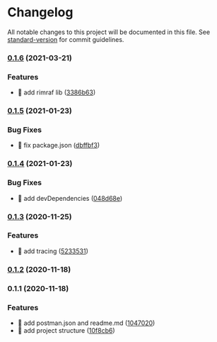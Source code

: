 # Changelog

All notable changes to this project will be documented in this file. See [standard-version](https://github.com/conventional-changelog/standard-version) for commit guidelines.

### [0.1.6](https://github.com/yeukfei02/node-firestore-graphql-playground/compare/v0.1.5...v0.1.6) (2021-03-21)


### Features

* 🎸 add rimraf lib ([3386b63](https://github.com/yeukfei02/node-firestore-graphql-playground/commit/3386b6379f2e5329da27a8ae11b000c20f2a328d))

### [0.1.5](https://github.com/yeukfei02/node-firestore-graphql-playground/compare/v0.1.4...v0.1.5) (2021-01-23)


### Bug Fixes

* 🐛 fix package.json ([dbffbf3](https://github.com/yeukfei02/node-firestore-graphql-playground/commit/dbffbf3ea92728418012aeb4a9566561bdae5d1d))

### [0.1.4](https://github.com/yeukfei02/node-firestore-graphql-playground/compare/v0.1.3...v0.1.4) (2021-01-23)


### Bug Fixes

* 🐛 add devDependencies ([048d68e](https://github.com/yeukfei02/node-firestore-graphql-playground/commit/048d68ec91aa2f4b5c57ac6d13e8a41ede61dd8e))

### [0.1.3](https://github.com/yeukfei02/node-firestore-graphql-playground/compare/v0.1.2...v0.1.3) (2020-11-25)


### Features

* 🎸 add tracing ([5233531](https://github.com/yeukfei02/node-firestore-graphql-playground/commit/52335310c834b1eb775f1a80872b2c040dfa97c5))

### [0.1.2](https://github.com/yeukfei02/node-firestore-graphql-playground/compare/v0.1.1...v0.1.2) (2020-11-18)

### 0.1.1 (2020-11-18)


### Features

* 🎸 add postman.json and readme.md ([1047020](https://github.com/yeukfei02/node-firestore-graphql-playground/commit/1047020d364a11165e1631a23cf921d0ac2a808e))
* 🎸 add project structure ([10f8cb6](https://github.com/yeukfei02/node-firestore-graphql-playground/commit/10f8cb64ead443e0ea85aed92f1293b217f393ed))
